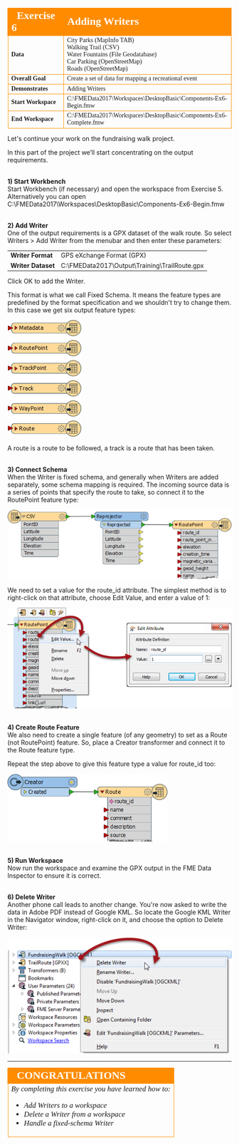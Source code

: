 <!--Exercise Section-->


<table style="border-spacing: 0px;border-collapse: collapse;font-family:serif">
<tr>
<td width=25% style="vertical-align:middle;background-color:darkorange;border: 2px solid darkorange">
<i class="fa fa-cogs fa-lg fa-pull-left fa-fw" style="color:white;padding-right: 12px;vertical-align:text-top"></i>
<span style="color:white;font-size:x-large;font-weight: bold">Exercise 6</span>
</td>
<td style="border: 2px solid darkorange;background-color:darkorange;color:white">
<span style="color:white;font-size:x-large;font-weight: bold">Adding Writers</span>
</td>
</tr>

<tr>
<td style="border: 1px solid darkorange; font-weight: bold">Data</td>
<td style="border: 1px solid darkorange">City Parks (MapInfo TAB)<br>Walking Trail (CSV)<br>Water Fountains (File Geodatabase)<br>Car Parking (OpenStreetMap)<br>Roads (OpenStreetMap)</td>
</tr>

<tr>
<td style="border: 1px solid darkorange; font-weight: bold">Overall Goal</td>
<td style="border: 1px solid darkorange">Create a set of data for mapping a recreational event</td>
</tr>

<tr>
<td style="border: 1px solid darkorange; font-weight: bold">Demonstrates</td>
<td style="border: 1px solid darkorange">Adding Writers</td>
</tr>

<tr>
<td style="border: 1px solid darkorange; font-weight: bold">Start Workspace</td>
<td style="border: 1px solid darkorange">C:\FMEData2017\Workspaces\DesktopBasic\Components-Ex6-Begin.fmw</td>
</tr>

<tr>
<td style="border: 1px solid darkorange; font-weight: bold">End Workspace</td>
<td style="border: 1px solid darkorange">C:\FMEData2017\Workspaces\DesktopBasic\Components-Ex6-Complete.fmw</td>
</tr>

</table>


Let's continue your work on the fundraising walk project.

In this part of the project we’ll start concentrating on the output requirements.


<br>**1) Start Workbench**
<br>Start Workbench (if necessary) and open the workspace from Exercise 5. Alternatively you can open C:\FMEData2017\Workspaces\DesktopBasic\Components-Ex6-Begin.fmw


<br>**2) Add Writer**
<br>One of the output requirements is a GPX dataset of the walk route. So select Writers > Add Writer from the menubar and then enter these parameters:

<table style="border: 0px">

<tr>
<td style="font-weight: bold">Writer Format</td>
<td style="">GPS eXchange Format (GPX)</td>
</tr>

<tr>
<td style="font-weight: bold">Writer Dataset</td>
<td style="">C:\FMEData2017\Output\Training\TrailRoute.gpx</td>
</tr>

</table>

Click OK to add the Writer.

This format is what we call Fixed Schema. It means the feature types are predefined by the format specification and we shouldn't try to change them. In this case we get six output feature types:

![](./Images/Img4.102.Ex6.GPXFixedSchema.png)

A route is a route to be followed, a track is a route that has been taken. 


<br>**3) Connect Schema**
<br>When the Writer is fixed schema, and generally when Writers are added separately, some schema mapping is required. The incoming source data is a series of points that specify the route to take, so connect it to the RoutePoint feature type:

![](./Images/Img4.103.Ex6.GPXFixedSchemaConnect.png)

We need to set a value for the route_id attribute. The simplest method is to right-click on that attribute, choose Edit Value, and enter a value of 1:

![](./Images/Img4.104.Ex6.GPXFixedSchemaSetRouteID.png)


<br>**4) Create Route Feature**
<br>We also need to create a single feature (of any geometry) to set as a Route (not RoutePoint) feature. So, place a Creator transformer and connect it to the Route feature type.

Repeat the step above to give this feature type a value for route_id too:

![](./Images/Img4.105.Ex6.GPXFixedSchemaSetRouteID.png)


<br>**5) Run Workspace**
<br>Now run the workspace and examine the GPX output in the FME Data Inspector to ensure it is correct.


<br>**6) Delete Writer**
<br>Another phone call leads to another change. You're now asked to write the data in Adobe PDF instead of Google KML. So locate the Google KML Writer in the Navigator window, right-click on it, and choose the option to Delete Writer:

![](./Images/Img4.106.Ex6.DeleteWriter.png)


---

<!--Exercise Congratulations Section--> 

<table style="border-spacing: 0px">
<tr>
<td style="vertical-align:middle;background-color:darkorange;border: 2px solid darkorange">
<i class="fa fa-thumbs-o-up fa-lg fa-pull-left fa-fw" style="color:white;padding-right: 12px;vertical-align:text-top"></i>
<span style="color:white;font-size:x-large;font-weight: bold;font-family:serif">CONGRATULATIONS</span>
</td>
</tr>

<tr>
<td style="border: 1px solid darkorange">
<span style="font-family:serif; font-style:italic; font-size:larger">
By completing this exercise you have learned how to:
<br>
<ul><li>Add Writers to a workspace</li>
<li>Delete a Writer from a workspace</li>
<li>Handle a fixed-schema Writer</li></ul>
</span>
</td>
</tr>
</table>
   